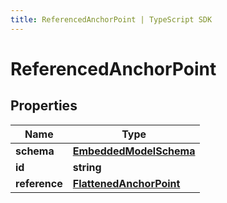 ```yaml
---
title: ReferencedAnchorPoint | TypeScript SDK
---
```



# ReferencedAnchorPoint


## Properties

Name | Type
------------ | -------------
**schema** | [**EmbeddedModelSchema**](EmbeddedModelSchema)
**id** | **string**
**reference** | [**FlattenedAnchorPoint**](FlattenedAnchorPoint)


